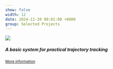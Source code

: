 ```yaml
---
show: false
width: 12
date: 2024-12-20 00:01:00 +0800
group: Selected Projects
---
```

<div>
  <img data-src="{{ 'assets/images/covers_projects/ad_traj_track.png' | relative_url }}" class="lazy w-100 rounded-top" src="{{ '/assets/images/empty_300x200.png' | relative_url }}">
  <div class="card-body">
    <h5 class="card-title">A basic system for practical trajectory tracking</h5>
    <p class="card-text"><small><a href="https://github.com/leofansq/Repository_Intelligent_Vehicle?tab=readme-ov-file#basic-system-for-trajectory-tracking" target="_blank">More information</a></small></p>
  </div>
</div>
